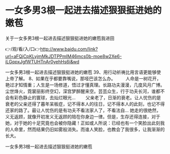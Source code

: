 # 一女多男3根一起进去描述狠狠挺进她的嫩苞
关于一女多男3根一起进去描述狠狠挺进她的嫩苞我进田

👉/观/看/入/口👉http://www.baidu.com/link?url=aFQjCpKLyjmMkJDTPPmIM46mcs0b-moe8w2Xe6-iLGqpxJgfWTUHTnAr0yehHs6i&wd

一女多男3根一起进去描述狠狠挺进她的嫩苞	39、用行动祈祷比用言语更能够使上帝了解。
	8、如果在乎都要靠嘴说，那哑巴该怎么办。
　　人命是一树花开，艳过才知情重；人生是一场修道，悟过才懂真理。长路功夫漫漫，几度风月广博。尘世烽火，霓裳丽影终空幻，深宫梦醉醒来空。芸芸众生，行于功夫长河，谁都不会有彩色静止的寰球，去灿烂眼光...
　　父亲老了，日渐的衰老。让人忧伤的是衰老的父亲还得了暮年呆板症，记不得本人的往日，记不得本人的此刻，也记不得还家的路了。最让人忧伤的是有功夫不看法家人了，不看法自...
她走的很绝然，义无返顾，就像开初发义无返顾的陪在你身边一律。但是，生存还得连接，对于她，对于她的十足究竟也会被你隐藏！正如或人所说：已经也有一个笑脸出此刻我的人命里，然而结果仍旧如雾般消失。而谁人笑脸，也教会了我很多，让我渐渐的长大。

一女多男3根一起进去描述狠狠挺进她的嫩苞
